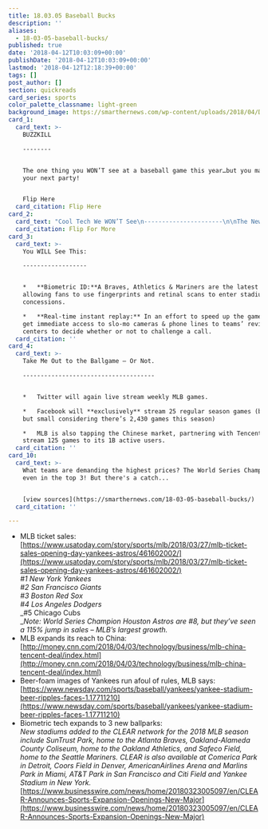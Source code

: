 ```yaml
---
title: 18.03.05 Baseball Bucks
description: ''
aliases:
  - 18-03-05-baseball-bucks/
published: true
date: '2018-04-12T10:03:09+00:00'
publishDate: '2018-04-12T10:03:09+00:00'
lastmod: '2018-04-12T12:18:39+00:00'
tags: []
post_author: []
section: quickreads
card_series: sports
color_palette_classname: light-green
background_image: https://smarthernews.com/wp-content/uploads/2018/04/DZPLAARUMAAwoHs.jpg
card_1:
  card_text: >-
    BUZZKILL

    --------


    The one thing you WON’T see at a baseball game this year…but you may want at
    your next party!


    Flip Here
  card_citation: Flip Here
card_2:
  card_text: "Cool Tech We WON’T See\n----------------------\n\nThe New York Yankees wanted to sell **beer with players’ faces printed on top of the foam**.\n\nBut the MLB shut it down right away, saying: active **players cannot be involved in the advertising or promotion of beer or other alcohol.**\n\nFlip For More"
  card_citation: Flip For More
card_3:
  card_text: >-
    You WILL See This:

    ------------------


    *   **Biometric ID:**A Braves, Athletics & Mariners are the latest teams
    allowing fans to use fingerprints and retinal scans to enter stadium or buy
    concessions.

    *   **Real-time instant replay:** In an effort to speed up the game, teams
    get immediate access to slo-mo cameras & phone lines to teams’ review
    centers to decide whether or not to challenge a call.
  card_citation: ''
card_4:
  card_text: >-
    Take Me Out to the Ballgame – Or Not.

    -------------------------------------


    *   Twitter will again live stream weekly MLB games.

    *   Facebook will **exclusively** stream 25 regular season games (big deal,
    but small considering there’s 2,430 games this season)

    *   MLB is also tapping the Chinese market, partnering with Tencent to
    stream 125 games to its 1B active users.
  card_citation: ''
card_10:
  card_text: >-
    What teams are demanding the highest prices? The World Series Champs aren't
    even in the top 3! But there's a catch...


    [view sources](https://smarthernews.com/18-03-05-baseball-bucks/)
  card_citation: ''

---
```

*   MLB ticket sales: [https://www.usatoday.com/story/sports/mlb/2018/03/27/mlb-ticket-sales-opening-day-yankees-astros/461602002/](https://www.usatoday.com/story/sports/mlb/2018/03/27/mlb-ticket-sales-opening-day-yankees-astros/461602002/)  
    _#1 New York Yankees_  
    _#2 San Francisco Giants_  
    _#3 Boston Red Sox_  
    _#4 Los Angeles Dodgers_  
    _#5 Chicago Cubs  
    __Note: World Series Champion Houston Astros are #8, but they’ve seen a 115% jump in sales – MLB’s largest growth._
*   MLB expands its reach to China: [http://money.cnn.com/2018/04/03/technology/business/mlb-china-tencent-deal/index.html](http://money.cnn.com/2018/04/03/technology/business/mlb-china-tencent-deal/index.html)
*   Beer-foam images of Yankees run afoul of rules, MLB says:[https://www.newsday.com/sports/baseball/yankees/yankee-stadium-beer-ripples-faces-1.17711210](https://www.newsday.com/sports/baseball/yankees/yankee-stadium-beer-ripples-faces-1.17711210)
*   Biometric tech expands to 3 new ballparks:  
    _New stadiums added to the CLEAR network for the 2018 MLB season include SunTrust Park, home to the Atlanta Braves, Oakland-Alameda County Coliseum, home to the Oakland Athletics, and Safeco Field, home to the Seattle Mariners._ _CLEAR is also available at Comerica Park in Detroit, Coors Field in Denver, AmericanAirlines Arena and Marlins Park in Miami, AT&T Park in San Francisco and Citi Field and Yankee Stadium in New York._ [https://www.businesswire.com/news/home/20180323005097/en/CLEAR-Announces-Sports-Expansion-Openings-New-Major](https://www.businesswire.com/news/home/20180323005097/en/CLEAR-Announces-Sports-Expansion-Openings-New-Major)